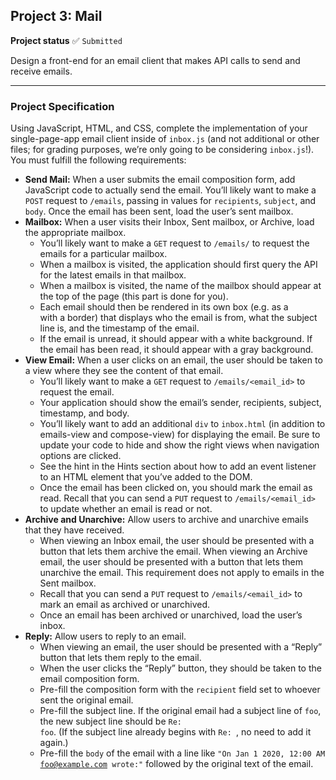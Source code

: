 


<h2>Project 3: Mail</h2>

<b>Project status</b> :white_check_mark: <code>Submitted</code>

Design a front-end for an email client that makes API calls to send and receive emails.

---
<b><h3>Project Specification</h3></b>

Using JavaScript, HTML, and CSS, complete the implementation of your single-page-app email client inside of <code>inbox.js</code> (and not additional or other files; for grading purposes, we’re only going to be considering <code>inbox.js</code>!). You must fulfill the following requirements:

+ <b>Send Mail:</b> When a user submits the email composition form, add JavaScript code to actually send the email.
You’ll likely want to make a <code>POST</code> request to <code>/emails</code>, passing in values for <code>recipients</code>, <code>subject</code>, and <code>body</code>.
Once the email has been sent, load the user’s sent mailbox.
+ <b>Mailbox:</b> When a user visits their Inbox, Sent mailbox, or Archive, load the appropriate mailbox.
    + You’ll likely want to make a <code>GET</code> request to <code>/emails/<mailbox></code> to request the emails for a particular mailbox.
    + When a mailbox is visited, the application should first query the API for the latest emails in that mailbox.
    + When a mailbox is visited, the name of the mailbox should appear at the top of the page (this part is done for you).
    + Each email should then be rendered in its own box (e.g. as a <div> with a border) that displays who the email is from, what the subject line is, and the timestamp of the email.
    + If the email is unread, it should appear with a white background. If the email has been read, it should appear with a gray background.
+ <b>View Email:</b> When a user clicks on an email, the user should be taken to a view where they see the content of that email.
    + You’ll likely want to make a <code>GET</code> request to <code>/emails/<email_id></code> to request the email.
    + Your application should show the email’s sender, recipients, subject, timestamp, and body.
    + You’ll likely want to add an additional <code>div</code> to <code>inbox.html</code> (in addition to emails-view and compose-view) for displaying the email. Be sure to update your code to hide and show the right views when navigation options are clicked.
    + See the hint in the Hints section about how to add an event listener to an HTML element that you’ve added to the DOM.
    + Once the email has been clicked on, you should mark the email as read. Recall that you can send a <code>PUT</code> request to <code>/emails/<email_id></code> to update whether an email is read or not.
+ <b>Archive and Unarchive:</b> Allow users to archive and unarchive emails that they have received.
    + When viewing an Inbox email, the user should be presented with a button that lets them archive the email. When viewing an Archive email, the user should be presented with a button that lets them unarchive the email. This requirement does not apply to emails in the Sent mailbox.
    + Recall that you can send a <code>PUT</code> request to <code>/emails/<email_id></code> to mark an email as archived or unarchived.
    + Once an email has been archived or unarchived, load the user’s inbox.
+ <b>Reply:</b> Allow users to reply to an email.
    + When viewing an email, the user should be presented with a “Reply” button that lets them reply to the email.
    + When the user clicks the “Reply” button, they should be taken to the email composition form.
    + Pre-fill the composition form with the <code>recipient</code> field set to whoever sent the original email.
    + Pre-fill the subject line. If the original email had a subject line of <code>foo</code>, the new subject line should be <code>Re: foo</code>. (If the subject line already begins with <code>Re: </code>, no need to add it again.)
    + Pre-fill the <code>body</code> of the email with a line like <code>"On Jan 1 2020, 12:00 AM foo@example.com wrote:"</code> followed by the original text of the email.

